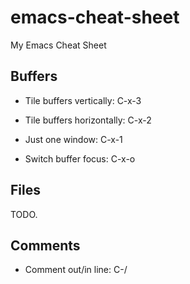 # emacs-cheat-sheet
My Emacs Cheat Sheet

## Buffers

- Tile buffers vertically: C-x-3

- Tile buffers horizontally: C-x-2

- Just one window: C-x-1

- Switch buffer focus: C-x-o


## Files

TODO.

## Comments

- Comment out/in line: C-/